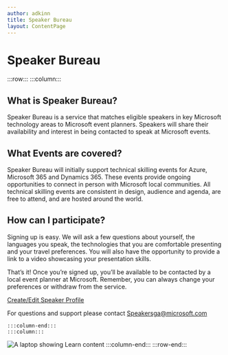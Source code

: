 ```yaml
---
author: adkinn
title: Speaker Bureau
layout: ContentPage
---
```


# Speaker Bureau

:::row:::
    :::column:::

## What is Speaker Bureau?

Speaker Bureau is a service that matches eligible speakers in key Microsoft technology areas to Microsoft event planners. Speakers will share their availability and interest in being contacted to speak at Microsoft events.

## What Events are covered?

Speaker Bureau will initially support technical skilling events for Azure, Microsoft 365 and Dynamics 365. These events provide ongoing opportunities to connect in person with Microsoft local communities. All technical skilling events are consistent in design, audience and agenda, are free to attend, and are hosted around the world.

## How can I participate?

Signing up is easy. We will ask a few questions about yourself, the languages you speak, the technologies that you are comfortable presenting and your travel preferences. You will also have the opportunity to provide a link to a video showcasing your presentation skills.

That’s it! Once you’re signed up, you’ll be available to be contacted by a local event planner at Microsoft. Remember, you can always change your preferences or withdraw from the service. 

<a href="https://ppe.docs.microsoft.com/en-us/learn-sandbox/profile/register?source=speakersbureau&branch=master" class="button is-primary">Create/Edit Speaker Profile</a>

For questions and support please contact Speakersga@microsoft.com

    :::column-end:::
    :::column:::
![A laptop showing Learn content](https://docs.microsoft.com/media/learn/about.png)
    :::column-end:::
:::row-end:::
